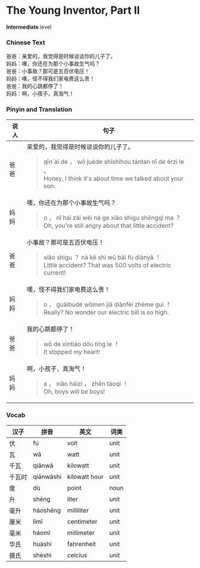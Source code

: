 # The Young Inventor, Part II
**Intermediate** level
### Chinese Text
爸爸：亲爱的，我觉得是时候谈谈你的儿子了。<br />妈妈：噢，你还在为那个小事故生气吗？<br />爸爸：小事故？那可是五百伏电压！<br />妈妈：噢，怪不得我们家电费这么贵！<br />爸爸：我的心跳都停了！<br />妈妈：啊，小孩子，真淘气！

### Pinyin and Translation
|说人|句子|
|----|----|
|爸爸|亲爱的，我觉得是时候谈谈你的儿子了。<blockquote>qīn`ài de ， wǒ juéde shìshíhou tántan nǐ de érzi le 。<br />Honey, I think it's about time we talked about your son.</blockquote>|
|妈妈|噢，你还在为那个小事故生气吗？<blockquote>o ， nǐ hái zài wèi nà ge xiǎo shìgu shēngqì ma ？<br />Oh, you're still angry about that little accident?</blockquote>|
|爸爸|小事故？那可是五百伏电压！<blockquote>xiǎo shìgu ？ nà kě shì wǔ bǎi fú diànyā ！<br />Little accident? That was 500 volts of electric current!</blockquote>|
|妈妈|噢，怪不得我们家电费这么贵！<blockquote>o ， guàibudé wǒmen jiā diànfèi zhème guì ！<br />Really? No wonder our electric bill is so high.</blockquote>|
|爸爸|我的心跳都停了！<blockquote>wǒ de xīntiào dōu tíng le ！<br />It stopped my heart!</blockquote>|
|妈妈|啊，小孩子，真淘气！<blockquote>a ， xiǎo háizi ， zhēn táoqì ！<br />Oh, boys will be boys!</blockquote>|
### Vocab
|汉子|拼音|英文|词类|
|----|----|----|----|
|伏|fú|volt|unit|
|瓦|wǎ|watt|unit|
|千瓦|qiānwǎ|kilowatt|unit|
|千瓦时|qiānwǎshí|kilowatt hour|unit|
|度|dù|point|noun|
|升|shēng|liter|unit|
|毫升|háoshēng|milliliter|unit|
|厘米|lǐmǐ|centimeter|unit|
|毫米|háomǐ|millimeter|unit|
|华氏|huáshì|fahrenheit|unit|
|摄氏|shèshì|celcius|unit|